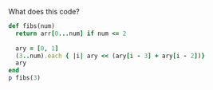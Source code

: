 What does this code?
```ruby
def fibs(num)
  return arr[0...num] if num <= 2
  
  ary = [0, 1]
  (3..num).each { |i| ary << (ary[i - 3] + ary[i - 2])}
  ary
end
p fibs(3)
```

